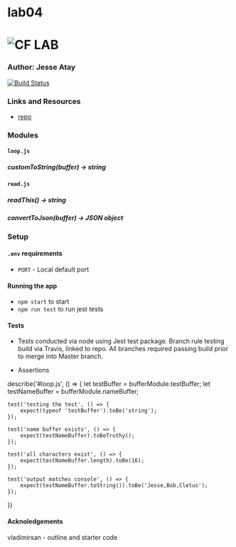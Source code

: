 # lab04
![CF](http://i.imgur.com/7v5ASc8.png) LAB
=================================================

### Author: Jesse Atay

[![Build Status](https://travis-ci.org/jaatay/lab04.svg?branch=master)](https://travis-ci.org/jaatay/lab04)

### Links and Resources
* [repo](https://github.com/jaatay/lab04)


### Modules
#### `loop.js`
##### customToString(buffer) -> string

#### `read.js`
##### readThis() -> string
##### convertToJson(buffer) -> JSON object


### Setup
#### `.env` requirements
* `PORT` - Local default port

#### Running the app
* `npm start` to start
* `npm run test` to run jest tests

#### Tests
* Tests conducted via node using Jest test package. Branch rule testing build via Travis, linked to repo. All branches required passing build prior to merge into Master branch.

* Assertions

describe('#loop.js', () => {
    let testBuffer = bufferModule.testBuffer;
    let testNameBuffer = bufferModule.nameBuffer;

    test('testing the test', () => {
        expect(typeof 'testBuffer').toBe('string');
    });

    test('name buffer exists', () => {
        expect(testNameBuffer).toBeTruthy();
    });

    test('all characters exist', () => {
        expect(testNameBuffer.length).toBe(16);
    });

    test('output matches console', () => {
        expect(testNameBuffer.toString()).toBe('Jesse,Bob,Cletus');
    });

})

#### Acknoledgements
vladimirsan - outline and starter code
